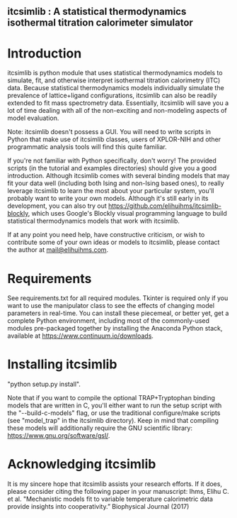
## itcsimlib : A statistical thermodynamics isothermal titration calorimeter simulator

# Introduction

itcsimlib is python module that uses statistical thermodynamics models to simulate, fit, and otherwise interpret isothermal titration calorimetry (ITC) data. Because statistical thermodynamics models individually simulate the prevalence of lattice+ligand configurations, itcsimlib can also be readily extended to fit mass spectrometry data. Essentially, itcsimlib will save you a lot of time dealing with all of the non-exciting and non-modeling aspects of model evaluation.

Note: itcsimlib doesn't possess a GUI. You will need to write scripts in Python that make use of itcsimlib classes, users of XPLOR-NIH and other programmatic analysis tools will find this quite familiar. 

If you're not familiar with Python specifically, don't worry! The provided scripts (in the tutorial and examples directories) should give you a good introduction. Although itcsimlib comes with several binding models that may fit your data well (including both Ising and non-Ising based ones), to really leverage itcsimlib to learn the most about your particular system, you'll probably want to write your own models. Although it's still early in its development, you can also try out https://github.com/elihuihms/itcsimlib-blockly, which uses Google's Blockly visual programming language to build statistical thermodynamics models that work with itcsimlib.

If at any point you need help, have constructive criticism, or wish to contribute some of your own ideas or models to itcsimlib, please contact the author at mail@elihuihms.com.

# Requirements

See requirements.txt for all required modules. Tkinter is required only if you want to use the manipulator class to see the effects of changing model parameters in real-time. You can install these piecemeal, or better yet, get a complete Python environment, including most of the commonly-used modules pre-packaged together by installing the Anaconda Python stack, available at https://www.continuum.io/downloads.

# Installing itcsimlib

"python setup.py install".

Note that if you want to compile the optional TRAP+Tryptophan binding models that are written in C, you'll either want to run the setup script with the "--build-c-models" flag, or use the traditional configure/make scripts (see "model_trap" in the itcsimlib directory). Keep in mind that compiling these models will additionally require the GNU scientific library: https://www.gnu.org/software/gsl/.

# Acknowledging itcsimlib

It is my sincere hope that itcsimlib assists your research efforts. If it does, please consider citing the following paper in your manuscript: Ihms, Elihu C. et al. "Mechanistic models fit to variable temperature calorimetric data provide insights into cooperativity.” Biophysical Journal (2017)
